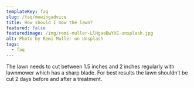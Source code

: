 ```yaml
---
templateKey: faq
slug: /faq/mowingadvice
title: How should I mow the lawn?
featured: false
featuredimage: /img/remi-muller-LlHgaeBwYVE-unsplash.jpg
alt: Photo by Remi Muller on Unsplash
tags:
  - faq
---
```


The lawn needs to cut between 1.5 inches and 2 inches regularly with lawnmower which has a sharp blade.   For best results the lawn shouldn’t be cut 2 days before and after a treatment.
